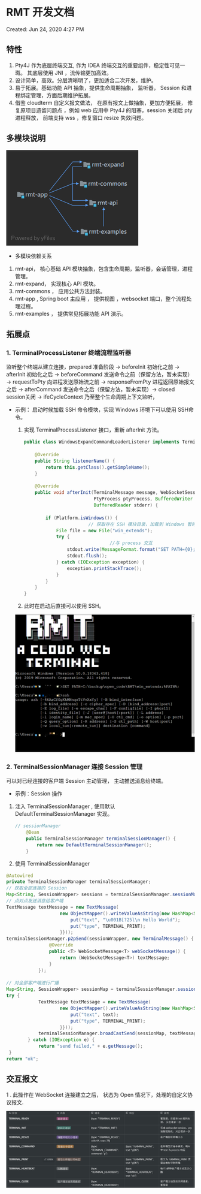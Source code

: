 # RMT 开发文档

Created: Jun 24, 2020 4:27 PM

## 特性

1. Pty4J 作为底层终端交互, 作为 IDEA 终端交互的重要组件，稳定性可见一斑。 其底层使用 JNI ，流传输更加高效。
2. 设计简单，高效。分层清晰明了，更加适合二次开发，维护。
3. 易于拓展。基础功能 API 抽象，提供生命周期抽象， 监听器， Session 和进程绑定管理，方面后期维护拓展。
4. 借鉴 cloudterm 自定义报文做法， 在原有报文上做抽象，更加方便拓展， 修复原项目遗留问题点 ，例如 web 应用中 Pty4J 的阻塞，session 关闭后 pty 进程释放， 前端支持 wss ，修复窗口 resize 失效问题。

## 多模块说明

![img](../asserts/rmt-app.png)

- 多模块依赖关系

1. rmt-api， 核心基础 API 模块抽象，包含生命周期，监听器，会话管理，进程管理。
2. rmt-expand， 实现核心 API 模块。
3. rmt-commons ， 应用公共方法封装。
4. rmt-app ,  Spring boot  主应用 ， 提供视图 ，websocket 端口，整个流程处理过程。
5. rmt-examples ， 提供常见拓展功能 API 演示。

## 拓展点

### 1.  TerminalProcessListener  终端流程监听器

 监听整个终端从建立连接，prepared 准备阶段 → beforeInit 初始化之前 → afterInit 初始化之后 → beforeCommand 发送命令之前（保留方法，暂未实现）→ requestToPty 向进程发送原始流之前 → responseFromPty  进程返回原始报文之后 → afterCommand 发送命令之后（保留方法，暂未实现）→ closed session关闭 → ifeCycleContext 乃至整个生命周期上下文监听，

- 示例： 启动时候加载  SSH 命令模块，实现 Windows 环境下可以使用 SSH命令。
    1. 实现  TerminalProcessListener 接口，重新 afterInit 方法。

        ```java
        public class WindowsExpandCommandLoaderListener implements TerminalProcessListener {

            @Override
            public String listenerName() {
                return this.getClass().getSimpleName();
            }

            @Override
            public void afterInit(TerminalMessage message, WebSocketSession socketSession,
                                  PtyProcess ptyProcess, BufferedWriter stdout, BufferedReader stdin,
                                  BufferedReader stderr) {

                if (Platform.isWindows()) {
        						// 获取存在 SSH 模块目录，加载到 Windows 暂时环境变量中
                    File file = new File("win_extends");
                    try {
        								//与 process 交互
                        stdout.write(MessageFormat.format("SET PATH={0};%PATH%;\r", file.getAbsolutePath()));
                        stdout.flush();
                    } catch (IOException exception) {
                        exception.printStackTrace();
                    }
                }
            }
        }
        ```

    2. 此时在启动后直接可以使用 SSH。

    ![img](../asserts/Untitled.png)

### 2.  TerminalSessionManager  连接 Session 管理

 可以对已经连接的客户端 Session 主动管理， 主动推送消息给终端。

- 示例：Session 操作
1. 注入 TerminalSessionManager  , 使用默认 DefaultTerminalSessionManager 实现。

    ```java
    // sessionManager
        @Bean
        public TerminalSessionManager terminalSessionManager() {
            return new DefaultTerminalSessionManager();
        }
    ```

2. 使用 TerminalSessionManager

```java
@Autowired
private TerminalSessionManager terminalSessionManager;
// 获取全部连接的 Session
Map<String, SessionWrapper> sessions = terminalSessionManager.sessionMap()
// 点对点发送消息给客户端
TextMessage textMessage = new TextMessage(
                    new ObjectMapper().writeValueAsString(new HashMap<String, Object>() {{
                        put("text", "\u001B[?25l\n Hello World");
                        put("type", TERMINAL_PRINT);
                    }}));
terminalSessionManager.p2pSend(sessionWrapper, new TerminalMessage() {
                @Override
                public <T> WebSocketMessage<T> webSocketMessage() {
                    return (WebSocketMessage<T>) textMessage;
                }
            });

// 对全部客户端进行广播
Map<String, SessionWrapper> sessionMap = terminalSessionManager.sessionMap();
try {
            TextMessage textMessage = new TextMessage(
                    new ObjectMapper().writeValueAsString(new HashMap<String, Object>() {{
                        put("text", text);
                        put("type", TERMINAL_PRINT);
                    }}));
            terminalSessionManager.broadCastSend(sessionMap, textMessage);
        } catch (IOException e) {
            return "send failed," + e.getMessage();
 }
return "ok";

```

 

## 交互报文

1 . 此操作在 WebSocket 连接建立之后， 状态为 Open 情况下，处理的自定义协议报文.


![img](../asserts/c2s_protocol.png)